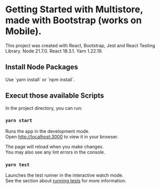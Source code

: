 # Getting Started with Multistore, made with Bootstrap (works on Mobile).

This project was created with React, Bootstrap, Jest and React Testing Library.
Node 21.7.0.
React 18.3.1.
Yarn 1.22.19.

## Install Node Packages

Use ´yarn install´ or ´npm install´.

## Execut those available Scripts

In the project directory, you can run:

### `yarn start`

Runs the app in the development mode.\
Open [http://localhost:3000](http://localhost:3000) to view it in your browser.

The page will reload when you make changes.\
You may also see any lint errors in the console.

### `yarn test`

Launches the test runner in the interactive watch mode.\
See the section about [running tests](https://facebook.github.io/create-react-app/docs/running-tests) for more information.
